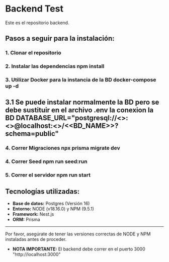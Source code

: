 # Backend Test

Este es el repositorio backend.

## Pasos a seguir para la instalación:

### 1. Clonar el repositorio

### 2. Instalar las dependencias npm install

### 3. Utilizar Docker para la instancia de la BD docker-compose up -d
## 3.1 Se puede instalar normalmente la BD pero se debe sustituir en el archivo .env la conexion la BD DATABASE_URL="postgresql://<<USER>>:<<PASSWORD>>@localhost:<<PORT>>/<<BD_NAME>>?schema=public"

### 4. Correr Migraciones npx prisma migrate dev

### 4. Correr Seed npm run seed:run

### 5. Correr el servidor npm run start

## Tecnologías utilizadas:

- **Base de datos:** Postgres (Versión 16)
- **Entorno:** NODE (v18.16.0) y NPM (9.5.1)
- **Framework:** Nest.js
- **ORM:** Prisma

---

Por favor, asegúrate de tener las versiones correctas de NODE y NPM instaladas antes de proceder.

- **NOTA IMPORTANTE:** El backend debe correr en el puerto 3000 "http://localhost:3000"
